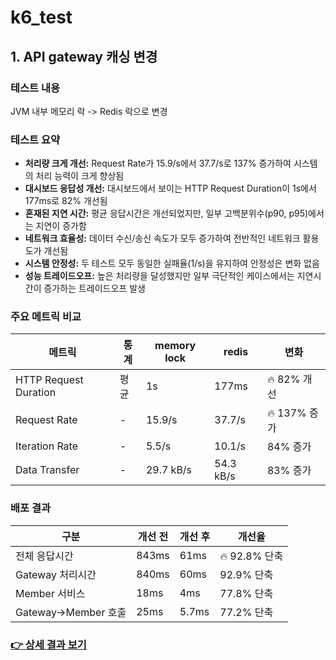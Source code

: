 # k6_test
## 1. API gateway 캐싱 변경
### 테스트 내용
JVM 내부 메모리 락 -> Redis 락으로 변경

### 테스트 요약
- **처리량 크게 개선:** Request Rate가 15.9/s에서 37.7/s로 137% 증가하여 시스템의 처리 능력이 크게 향상됨
- **대시보드 응답성 개선:** 대시보드에서 보이는 HTTP Request Duration이 1s에서 177ms로 82% 개선됨
- **혼재된 지연 시간:** 평균 응답시간은 개선되었지만, 일부 고백분위수(p90, p95)에서는 지연이 증가함
- **네트워크 효율성:** 데이터 수신/송신 속도가 모두 증가하여 전반적인 네트워크 활용도가 개선됨
- **시스템 안정성:** 두 테스트 모두 동일한 실패율(1/s)을 유지하여 안정성은 변화 없음
- **성능 트레이드오프:** 높은 처리량을 달성했지만 일부 극단적인 케이스에서는 지연시간이 증가하는 트레이드오프 발생

### 주요 메트릭 비교
| 메트릭 | 통계 | memory lock | redis | 변화 |
|--------|------|----------|----------|------|
| HTTP Request Duration | 평균 | 1s | 177ms | 🔥 82% 개선 |
| Request Rate | - | 15.9/s | 37.7/s | 🔥 137% 증가 |
| Iteration Rate | - | 5.5/s | 10.1/s | 84% 증가 |
| Data Transfer | - | 29.7 kB/s | 54.3 kB/s | 83% 증가 |

<!-- ### 상세 메트릭 분석
| 메트릭 | 통계 | memory lock | redis | 변화 |
|--------|------|----------|----------|------|
| http_req_blocked | 평균 | 58µs | 38µs | 34% 개선 |
| http_req_duration | 평균 | 1s | 2s | 100% 증가 |
| | 중간값 | 250ms | 191ms | 24% 개선 |
| | p90 | 3s | 6s | 100% 증가 |
| | p95 | 9s | 9s | 동일 |
| http_req_receiving | 평균 | 71ms | 124ms | 75% 증가 |
| iteration_duration | 평균 | 7s | 9s | 29% 증가 |
| refresh_token_latency | 평균 | 1.56k/s | 2.01k/s | 29% 증가 | -->


### 배포 결과
| 구분                | 개선 전   | 개선 후  | 개선율         |
|---------------------|----------|---------|----------------|
| 전체 응답시간       | 843ms    | 61ms    | 🔥 92.8% 단축  |
| Gateway 처리시간    | 840ms    | 60ms    | 92.9% 단축     |
| Member 서비스       | 18ms     | 4ms     | 77.8% 단축     |
| Gateway→Member 호출 | 25ms     | 5.7ms   | 77.2% 단축     |


### [👉 상세 결과 보기](./api_gateway/result.md)